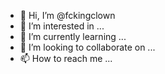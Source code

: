 - 👋 Hi, I’m @fckingclown
- 👀 I’m interested in ...
- 🌱 I’m currently learning ...
- 💞️ I’m looking to collaborate on ...
- 📫 How to reach me ...

<!---
fckingclown/fckingclown is a ✨ special ✨ repository because its `README.md` (this file) appears on your GitHub profile.
You can click the Preview link to take a look at your changes.
--->
